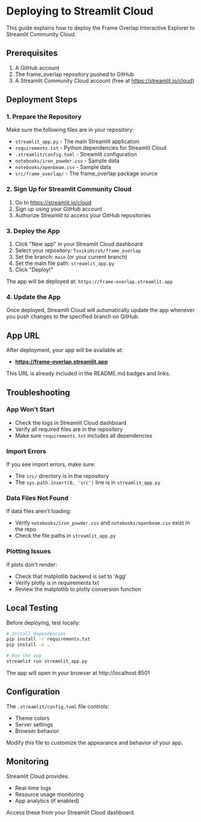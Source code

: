 # Deploying to Streamlit Cloud

This guide explains how to deploy the Frame Overlap Interactive Explorer to Streamlit Community Cloud.

## Prerequisites

1. A GitHub account
2. The frame_overlap repository pushed to GitHub
3. A Streamlit Community Cloud account (free at https://streamlit.io/cloud)

## Deployment Steps

### 1. Prepare the Repository

Make sure the following files are in your repository:
- `streamlit_app.py` - The main Streamlit application
- `requirements.txt` - Python dependencies for Streamlit Cloud
- `.streamlit/config.toml` - Streamlit configuration
- `notebooks/iron_powder.csv` - Sample data
- `notebooks/openbeam.csv` - Sample data
- `src/frame_overlap/` - The frame_overlap package source

### 2. Sign Up for Streamlit Community Cloud

1. Go to https://streamlit.io/cloud
2. Sign up using your GitHub account
3. Authorize Streamlit to access your GitHub repositories

### 3. Deploy the App

1. Click "New app" in your Streamlit Cloud dashboard
2. Select your repository: `TsvikiHirsh/frame_overlap`
3. Set the branch: `main` (or your current branch)
4. Set the main file path: `streamlit_app.py`
5. Click "Deploy!"

The app will be deployed at: `https://frame-overlap.streamlit.app`

### 4. Update the App

Once deployed, Streamlit Cloud will automatically update the app whenever you push changes to the specified branch on GitHub.

## App URL

After deployment, your app will be available at:
- **https://frame-overlap.streamlit.app**

This URL is already included in the README.md badges and links.

## Troubleshooting

### App Won't Start

- Check the logs in Streamlit Cloud dashboard
- Verify all required files are in the repository
- Make sure `requirements.txt` includes all dependencies

### Import Errors

If you see import errors, make sure:
- The `src/` directory is in the repository
- The `sys.path.insert(0, 'src')` line is in `streamlit_app.py`

### Data Files Not Found

If data files aren't loading:
- Verify `notebooks/iron_powder.csv` and `notebooks/openbeam.csv` exist in the repo
- Check the file paths in `streamlit_app.py`

### Plotting Issues

If plots don't render:
- Check that matplotlib backend is set to 'Agg'
- Verify plotly is in requirements.txt
- Review the matplotlib to plotly conversion function

## Local Testing

Before deploying, test locally:

```bash
# Install dependencies
pip install -r requirements.txt
pip install -e .

# Run the app
streamlit run streamlit_app.py
```

The app will open in your browser at http://localhost:8501

## Configuration

The `.streamlit/config.toml` file controls:
- Theme colors
- Server settings
- Browser behavior

Modify this file to customize the appearance and behavior of your app.

## Monitoring

Streamlit Cloud provides:
- Real-time logs
- Resource usage monitoring
- App analytics (if enabled)

Access these from your Streamlit Cloud dashboard.
